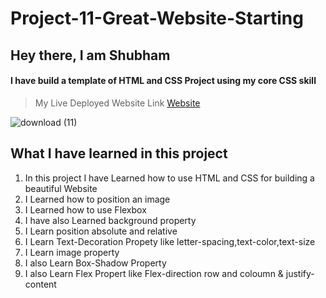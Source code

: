 # Project-11-Great-Website-Starting

## Hey there, I am Shubham

#### I have build a template of HTML and CSS Project using my core CSS skill

> My Live Deployed Website Link [Website](https://zingy-kringle-a06629.netlify.app)  

![download (11)](https://user-images.githubusercontent.com/101961231/182020606-4333d215-0026-4862-a81d-500ea956b0ab.png)

 ## What I have learned in this project

1. In this project I have Learned how to use HTML and CSS for building a beautiful Website  
2. I Learned how to position an image   
3. I Learned how to use Flexbox  
4. I have also Learned background property  
5. I Learn position absolute and relative  
6. I Learn Text-Decoration Propety like letter-spacing,text-color,text-size  
7. I Learn image property  
8. I also Learn Box-Shadow Property  
9. I also Learn Flex Propert like Flex-direction row and coloumn & justify-content